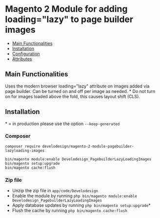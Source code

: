 # Magento 2 Module for adding loading="lazy" to page builder images
 
 - [Main Functionalities](#markdown-header-main-functionalities)
 - [Installation](#markdown-header-installation)
 - [Configuration](#markdown-header-configuration)
 - [Attributes](#markdown-header-attributes)


## Main Functionalities
Uses the modern browser loading="lazy" attribute on images added via page builder. Can be turned on and off per image as needed.
\* Do not turn on for images loaded above the fold, this causes layout shift (CLS). 


## Installation
\* = in production please use the option `--keep-generated` 


### Composer

 ```
 composer require develodesign/magento-2-module-pagebuilder-lazyloading-images

 bin/magento module:enable Develodesign_PagebuilderLazyLoadingImages
 bin/magento setup:upgrade
 bin/magento cache:flush
```

### Zip file

 - Unzip the zip file in `app/code/Develodesign`
 - Enable the module by running `php bin/magento module:enable Develodesign_PagebuilderLazyLoadingImages`
 - Apply database updates by running `php bin/magento setup:upgrade`\*
 - Flush the cache by running `php bin/magento cache:flush`


